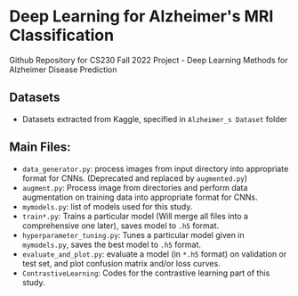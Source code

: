 # Deep Learning for Alzheimer's MRI Classification

Github Repository for CS230 Fall 2022 Project - Deep Learning Methods for Alzheimer Disease Prediction

## Datasets
- Datasets extracted from Kaggle, specified in `Alzheimer_s Dataset` folder

## Main Files:
- `data_generator.py`: process images from input directory into appropriate format for CNNs. (Deprecated and replaced by `augmented.py`)
- `augment.py`: Process image from directories and perform data augmentation on training data into appropriate format for CNNs. 
- `mymodels.py`: list of models used for this study.
- `train*.py`: Trains a particular model (Will merge all files into a comprehensive one later), saves model to `.h5` format.
- `hyperparameter_tuning.py`: Tunes a particular model given in `mymodels.py`, saves the best model to `.h5` format.
- `evaluate_and_plot.py`: evaluate a model (in `*.h5` format) on validation or test set, and plot confusion matrix and/or loss curves.
- `ContrastiveLearning`: Codes for the contrastive learning part of this study.
